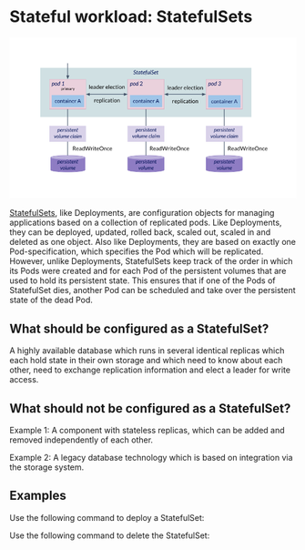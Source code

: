 # Stateful workload: StatefulSets

![Schematic of a stateful set](img/statefulset.png)

[StatefulSets](https://kubernetes.io/docs/concepts/workloads/controllers/statefulset), like Deployments, are configuration objects for managing applications based on a collection of replicated pods. Like Deployments, they can be deployed, updated, rolled back, scaled out, scaled in and deleted as one object. Also like Deployments, they are based on exactly one Pod-specification, which specifies the Pod which will be replicated. However, unlike Deployments, StatefulSets keep track of the order in which its Pods were created and for each Pod of the persistent volumes that are used to hold its persistent state. This ensures that if one of the Pods of StatefulSet dies, another Pod can be scheduled and take over the persistent state of the dead Pod.

## What should be configured as a StatefulSet?

A highly available database which runs in several identical replicas which each hold state in their own storage and which need to know about each other, need to exchange replication information and elect a leader for write access.

## What should not be configured as a StatefulSet?

Example 1: A component with stateless replicas, which can be added and removed independently of each other.

Example 2: A legacy database technology which is based on integration via the storage system.

## Examples

Use the following command to deploy a StatefulSet:

Use the following command to delete the StatefulSet:
